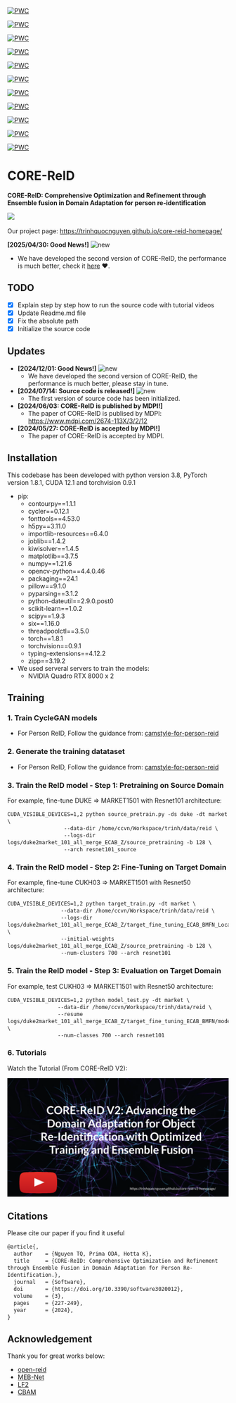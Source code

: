 [![PWC](https://img.shields.io/endpoint.svg?url=https://paperswithcode.com/badge/core-reid-comprehensive-optimization-and/unsupervised-domain-adaptation-on-cuhk03-to-1)](https://paperswithcode.com/sota/unsupervised-domain-adaptation-on-cuhk03-to-1?p=core-reid-comprehensive-optimization-and)

[![PWC](https://img.shields.io/endpoint.svg?url=https://paperswithcode.com/badge/core-reid-comprehensive-optimization-and/unsupervised-domain-adaptation-on-cuhk03-to)](https://paperswithcode.com/sota/unsupervised-domain-adaptation-on-cuhk03-to?p=core-reid-comprehensive-optimization-and)

[![PWC](https://img.shields.io/endpoint.svg?url=https://paperswithcode.com/badge/core-reid-comprehensive-optimization-and/unsupervised-person-re-identification-on-1)](https://paperswithcode.com/sota/unsupervised-person-re-identification-on-1?p=core-reid-comprehensive-optimization-and)

[![PWC](https://img.shields.io/endpoint.svg?url=https://paperswithcode.com/badge/core-reid-comprehensive-optimization-and/unsupervised-person-re-identification-on-3)](https://paperswithcode.com/sota/unsupervised-person-re-identification-on-3?p=core-reid-comprehensive-optimization-and)

[![PWC](https://img.shields.io/endpoint.svg?url=https://paperswithcode.com/badge/core-reid-comprehensive-optimization-and/unsupervised-domain-adaptation-on-duke-to)](https://paperswithcode.com/sota/unsupervised-domain-adaptation-on-duke-to?p=core-reid-comprehensive-optimization-and)

[![PWC](https://img.shields.io/endpoint.svg?url=https://paperswithcode.com/badge/core-reid-comprehensive-optimization-and/unsupervised-domain-adaptation-on-duke-to-1)](https://paperswithcode.com/sota/unsupervised-domain-adaptation-on-duke-to-1?p=core-reid-comprehensive-optimization-and)

[![PWC](https://img.shields.io/endpoint.svg?url=https://paperswithcode.com/badge/core-reid-comprehensive-optimization-and/unsupervised-person-re-identification-on)](https://paperswithcode.com/sota/unsupervised-person-re-identification-on?p=core-reid-comprehensive-optimization-and)

[![PWC](https://img.shields.io/endpoint.svg?url=https://paperswithcode.com/badge/core-reid-comprehensive-optimization-and/unsupervised-person-re-identification-on-2)](https://paperswithcode.com/sota/unsupervised-person-re-identification-on-2?p=core-reid-comprehensive-optimization-and)

[![PWC](https://img.shields.io/endpoint.svg?url=https://paperswithcode.com/badge/core-reid-comprehensive-optimization-and/unsupervised-domain-adaptation-on-market-to-6)](https://paperswithcode.com/sota/unsupervised-domain-adaptation-on-market-to-6?p=core-reid-comprehensive-optimization-and)

[![PWC](https://img.shields.io/endpoint.svg?url=https://paperswithcode.com/badge/core-reid-comprehensive-optimization-and/unsupervised-domain-adaptation-on-market-to)](https://paperswithcode.com/sota/unsupervised-domain-adaptation-on-market-to?p=core-reid-comprehensive-optimization-and)

[![PWC](https://img.shields.io/endpoint.svg?url=https://paperswithcode.com/badge/core-reid-comprehensive-optimization-and/unsupervised-domain-adaptation-on-market-to-1)](https://paperswithcode.com/sota/unsupervised-domain-adaptation-on-market-to-1?p=core-reid-comprehensive-optimization-and)

# CORE-ReID
**CORE-ReID: Comprehensive Optimization and Refinement through Ensemble fusion in Domain Adaptation for person re-identification**

<img src="resource\people_dance.gif" width="500" />

Our project page: https://trinhquocnguyen.github.io/core-reid-homepage/

**[2025/04/30: Good News!]** ![new](https://img.alicdn.com/imgextra/i4/O1CN01kUiDtl1HVxN6G56vN_!!6000000000764-2-tps-43-19.png)    

* We have developed the second version of CORE-ReID, the performance is much better, check it [here](https://github.com/TrinhQuocNguyen/CORE-ReID-V2) ❤️.

## TODO
- [X] Explain step by step how to run the source code with tutorial videos
- [X] Update Readme.md file
- [X] Fix the absolute path
- [X] Initialize the source code

## Updates
- **[2024/12/01: Good News!]** ![new](https://img.alicdn.com/imgextra/i4/O1CN01kUiDtl1HVxN6G56vN_!!6000000000764-2-tps-43-19.png)
    * We have developed the second version of CORE-ReID, the performance is much better, please stay in tune.
- **[2024/07/14: Source code is released!]** ![new](https://img.alicdn.com/imgextra/i4/O1CN01kUiDtl1HVxN6G56vN_!!6000000000764-2-tps-43-19.png)
    * The first version of source code has been initialized.
- **[2024/06/03: CORE-ReID is published by MDPI!]**
    * The paper of CORE-ReID is publised by MDPI: https://www.mdpi.com/2674-113X/3/2/12 
- **[2024/05/27: CORE-ReID is accepted by MDPI!]**
    * The paper of CORE-ReID is accepted by MDPI.

## Installation
This codebase has been developed with python version 3.8, PyTorch version 1.8.1, CUDA 12.1 and torchvision 0.9.1
- pip:
    - contourpy==1.1.1
    - cycler==0.12.1
    - fonttools==4.53.0
    - h5py==3.11.0
    - importlib-resources==6.4.0
    - joblib==1.4.2
    - kiwisolver==1.4.5
    - matplotlib==3.7.5
    - numpy==1.21.6
    - opencv-python==4.4.0.46
    - packaging==24.1
    - pillow==9.1.0
    - pyparsing==3.1.2
    - python-dateutil==2.9.0.post0
    - scikit-learn==1.0.2
    - scipy==1.9.3
    - six==1.16.0
    - threadpoolctl==3.5.0
    - torch==1.8.1
    - torchvision==0.9.1
    - typing-extensions==4.12.2
    - zipp==3.19.2
- We used serveral servers to train the models:
    - NVIDIA Quadro RTX 8000 x 2


## Training 
### 1. Train CycleGAN models
- For Person ReID, Follow the guidance from: [camstyle-for-person-reid](https://github.com/TrinhQuocNguyen/camstyle-for-person-reid)
### 2. Generate the training datataset
- For Person ReID, Follow the guidance from: [camstyle-for-person-reid](https://github.com/TrinhQuocNguyen/camstyle-for-person-reid)
### 3. Train the ReID model - Step 1: Pretraining on Source Domain
For example, fine-tune DUKE => MARKET1501 with Resnet101 architecture:
```
CUDA_VISIBLE_DEVICES=1,2 python source_pretrain.py -ds duke -dt market \
                  --data-dir /home/ccvn/Workspace/trinh/data/reid \ 
                  --logs-dir logs/duke2market_101_all_merge_ECAB_Z/source_pretraining -b 128 \
                  --arch resnet101_source
```
### 4. Train the ReID model - Step 2: Fine-Tuning on Target Domain
For example, fine-tune CUKH03 => MARKET1501 with Resnet50 architecture:
```
CUDA_VISIBLE_DEVICES=1,2 python target_train.py -dt market \
                 --data-dir /home/ccvn/Workspace/trinh/data/reid \
                 --logs-dir logs/duke2market_101_all_merge_ECAB_Z/target_fine_tuning_ECAB_BMFN_Local_Loss \
                 --initial-weights logs/duke2market_101_all_merge_ECAB_Z/source_pretraining -b 128 \
                 --num-clusters 700 --arch resnet101
```
### 5. Train the ReID model - Step 3: Evaluation on Target Domain
For example, test CUKH03 => MARKET1501 with Resnet50 architecture:
```
CUDA_VISIBLE_DEVICES=1,2 python model_test.py -dt market \
                --data-dir /home/ccvn/Workspace/trinh/data/reid \
                --resume logs/duke2market_101_all_merge_ECAB_Z/target_fine_tuning_ECAB_BMFN/model_best.pth.tar \
                --num-classes 700 --arch resnet101
```
### 6. Tutorials
Watch the Tutorial (From CORE-ReID V2):

[![Watch the Tutorial](resource/youtube.png)](https://youtu.be/bVyPntMedLQ)

## Citations
Please cite our paper if you find it useful
```
@article{,
  author    = {Nguyen TQ, Prima ODA, Hotta K},
  title     = {CORE-ReID: Comprehensive Optimization and Refinement through Ensemble Fusion in Domain Adaptation for Person Re-Identification.},
  journal   = {Software},
  doi       = {https://doi.org/10.3390/software3020012},
  volume    = {3},
  pages     = {227-249},
  year      = {2024},
}
```

## Acknowledgement
Thank you for great works below:
- [open-reid](https://github.com/Cysu/open-reid)
- [MEB-Net](https://github.com/YunpengZhai/MEB-Net)
- [LF2](https://github.com/DJEddyking/LF2)
- [CBAM](https://github.com/luuuyi/CBAM.PyTorch)
